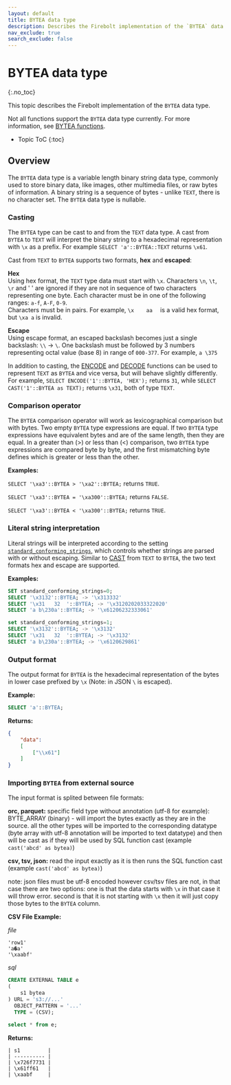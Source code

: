 ```yaml
---
layout: default
title: BYTEA data type
description: Describes the Firebolt implementation of the `BYTEA` data type
nav_exclude: true
search_exclude: false
---
```


# BYTEA data type
{:.no_toc}

This topic describes the Firebolt implementation of the `BYTEA` data type.

Not all functions support the `BYTEA` data type currently. For more information, see [BYTEA functions](../sql-reference/functions-reference/index.md#bytea-functions). 

* Topic ToC
{:toc}

## Overview

The `BYTEA` data type is a variable length binary string data type, commonly used to store binary data, like images, other multimedia files, or raw bytes of information. A binary string is a sequence of bytes - unlike `TEXT`, there is no character set. The `BYTEA` data type is nullable.

### Casting

The `BYTEA` type can be cast to and from the `TEXT` data type. A cast from `BYTEA` to `TEXT` will interpret the binary string to a hexadecimal representation with `\x` as a prefix. For example `SELECT 'a'::BYTEA::TEXT` returns `\x61`.

Cast from `TEXT` to `BYTEA` supports two formats, **hex** and **escaped**:

**Hex**<br>
Using hex format, the `TEXT` type data must start with `\x`. Characters `\n`, `\t`, `\r` and ' ' are ignored if they are not in sequence of two characters representing one byte. Each character must be in one of the following ranges: `a-f`, `A-F`, `0-9`.<br>Characters must be in pairs. For example, `\x    aa  ` is a valid hex format, but `\xa a` is invalid.


**Escape**<br>
Using escape format, an escaped backslash becomes just a single backslash: `\\` -> `\`. One backslash must be followed by 3 numbers representing octal value (base 8) in range of `000-377`. For example, `a \375`

In addition to casting, the [ENCODE](../sql-reference/functions-reference/encode.md) and [DECODE](../sql-reference/functions-reference/decode.md) functions can be used to represent `TEXT` as `BYTEA` and vice versa, but will behave slightly differently. For example, `SELECT ENCODE('1'::BYTEA, 'HEX');` returns `31`, while `SELECT CAST('1'::BYTEA as TEXT);` returns `\x31`, both of type `TEXT`.

### Comparison operator

The `BYTEA` comparison operator will work as lexicographical comparison but with bytes. Two empty `BYTEA` type expressions are equal. If two `BYTEA` type expressions have equivalent bytes and are of the same length, then they are equal. In a greater than (>) or less than (<) comparison, two `BYTEA` type expressions are compared byte by byte, and the first mismatching byte defines which is greater or less than the other.

**Examples:**

`SELECT '\xa3'::BYTEA > '\xa2'::BYTEA;` returns `TRUE`.

`SELECT '\xa3'::BYTEA = '\xa300'::BYTEA;` returns `FALSE`.

`SELECT '\xa3'::BYTEA < '\xa300'::BYTEA;` returns `TRUE`.

### Literal string interpretation

Literal strings will be interpreted according to the setting [`standard_conforming_strings`,](../general-reference/system-settings.md#enable-parsing-for-literal-strings) which controls whether strings are parsed with or without escaping.
Similar to [CAST](../sql-reference/functions-reference/cast.md)  from `TEXT` to `BYTEA`, the two text formats hex and escape are supported.

**Examples:**

```sql
SET standard_conforming_strings=0;
SELECT '\x3132'::BYTEA; -> '\x313332'
SELECT '\x31   32  '::BYTEA; -> '\x3120202033322020'
SELECT 'a b\230a'::BYTEA; -> '\x61206232333061'

set standard_conforming_strings=1;
SELECT '\x3132'::BYTEA; -> '\x3132'
SELECT '\x31   32  '::BYTEA; -> '\x3132'
SELECT 'a b\230a'::BYTEA; -> '\x6120629861'
```

### Output format

The output format for `BYTEA` is the hexadecimal representation of the bytes in lower case prefixed by `\x` (Note: in JSON `\` is escaped).

**Example:**

```sql
SELECT 'a'::BYTEA;
```

**Returns:**
```json
{
    "data":
    [
        ["\\x61"]
    ]
}
```

### Importing `BYTEA` from external source

The input format is splited between file formats:

**orc, parquet:** 
specific field type without annotation (utf-8 for example): BYTE_ARRAY (binary) - will import the bytes exactly as they are in the source.
all the other types will be imported to the corresponding datatype (byte array with utf-8 annotation will be imported to text datatype)
and then will be cast as if they will be used by SQL function cast (example `cast('abcd' as bytea)`)

**csv, tsv, json:**
read the input exactly as it is then runs the SQL function cast (example `cast('abcd' as bytea)`)

note: json files must be utf-8 encoded however csv/tsv files are not, in that case there are two options: 
one is that the data starts with `\x` in that case it will throw error.
second is that it is not starting with `\x` then it will just copy those bytes to the `BYTEA` column.

**CSV File Example:**

*file*
```csv
'row1'
'a�a'
'\xaabf'
```
*sql*
```sql
CREATE EXTERNAL TABLE e
(
    s1 bytea
) URL = 's3://...'
  OBJECT_PATTERN = '...'
  TYPE = (CSV);

select * from e;
```
**Returns:**
```table
| s1         |
| ---------- |
| \x726f7731 |   
| \x61ff61   |   
| \xaabf     |   
```
